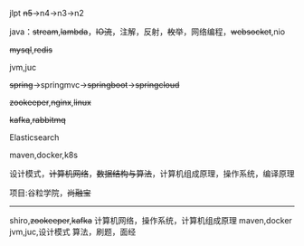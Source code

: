 jlpt ~~n5~~->n4->n3->n2

java：~~stream~~,~~lambda~~，~~IO流~~，注解，反射，~~枚举~~，网络编程，~~websocket~~,nio

~~mysql~~,~~redis~~

jvm,juc

~~spring~~->springmvc->~~springboot~~->~~springcloud~~

~~zookeeper~~,~~nginx~~,~~linux~~

~~kafka~~,~~rabbitmq~~

Elasticsearch

maven,docker,k8s

设计模式，~~计算机网络~~，~~数据结构与算法~~，计算机组成原理，操作系统，编译原理

项目:谷粒学院，~~尚融宝~~
***
shiro,~~zookeeper~~,~~kafka~~
计算机网络，操作系统，计算机组成原理
maven,docker
jvm,juc,设计模式
算法，刷题，面经
